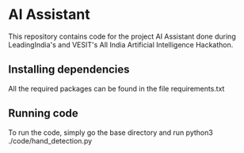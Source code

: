 # AI Assistant
This repository contains code for the project AI Assistant done during LeadingIndia's and VESIT's All India Artificial Intelligence Hackathon.

## Installing dependencies
All the required packages can be found in the file requirements.txt

## Running code
To run the code, simply go the base directory and run python3 ./code/hand_detection.py
